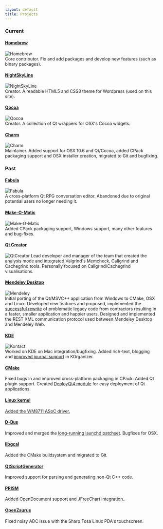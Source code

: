 ```yaml
---
layout: default
title: Projects
---
```

### Current
#### [Homebrew](https://github.com/mxcl/homebrew)
![Homebrew](/images/a/homebrew.png)  
Core contributor. Fix and add packages and develop new features (such as binary packages).

#### [NightSkyLine](https://github.com/mikemcquaid/NightSkyLine)
![NightSkyLine](/images/a/nightskyline.png)  
Creator. A readable HTML5 and CSS3 theme for Wordpress (used on this site).

#### [Qocoa](https://github.com/mikemcquaid/Qocoa)
![Qocoa](/images/a/qocoa.png)  
Creator. A collection of Qt wrappers for OSX's Cocoa widgets.

#### [Charm](https://github.com/KDAB/Charm)
![Charm](/images/a/charm.png)  
Maintainer. Added support for OSX 10.6 and Qt/Cocoa, added CPack packaging support and OSX installer creation, migrated to Git and bugfixing.

### Past
#### [Fabula](https://github.com/mikemcquaid/Fabula)
![Fabula](/images/a/fabula.png)  
A cross-platform Qt RPG conversation editor. Abandoned due to original potential users no longer needing it.

#### [Make-O-Matic](https://github.com/KDAB/Make-O-Matic)
![Make-O-Matic](/images/a/make-o-matic.png)  
Added CPack packaging support, Windows support, many other features and bug-fixes.

#### [Qt Creator](http://qt.gitorious.org/qt-creator)
![QtCreator](/images/a/qtcreator.png) 
Lead developer and manager of the team that created the analysis mode and integrated Valgrind's Memcheck, Callgrind and Cachegrind tools. Personally focused on Callgrind/Cachegrind visualisations.

#### [Mendeley Desktop](http://www.mendeley.com/download-mendeley-desktop/)
![Mendeley](/images/a/mendeley.png)  
Initial porting of the Qt/MSVC++ application from Windows to CMake, OSX and Linux. Developed new features and proposed, implemented the [successful rewrite](http://blog.mendeley.com/academic-features/mendeley-desktop-the-mvc-strikes-back/) of problematic legacy code from contractors resulting in a faster, smaller application and happier users. Designed and implemented the REST XML communication protocol used between Mendeley Desktop and Mendeley Web.

#### [KDE](http://kde.org/)
![Kontact](/images/a/kontact.png)  
Worked on KDE on Mac integration/bugfixing. Added rich-text, blogging and [improved journal support](http://mikemcquaid.com/2008/09/kde-blog-from-korganizer-howto/) in KOrganizer.

#### [CMake](http://www.cmake.org/)
Fixed bugs in and improved cross-platform packaging in CPack. Added Qt plugin support. Created [DeployQt4 module](http://mikemcquaid.com/2012/01/deploying-qt-applications-with-deployqt4/) for easy deployment of Qt applications.

#### [Linux kernel](http://www.kernel.org/)
[Added the WM8711 ASoC driver.](https://github.com/mirrors/linux-2.6/commit/bd6d417743d941c3e5eabb21abbcac9737f11061)

#### [D-Bus](http://www.freedesktop.org/wiki/Software/dbus)
Improved and merged the [long-running launchd patchset](https://bugs.freedesktop.org/show_bug.cgi?id=14259). Bugfixes for OSX.

#### [libgcal](http://code.google.com/p/libgcal/)
Added the CMake buildsystem and migrated to Git.

#### [QtScriptGenerator](http://code.google.com/p/qtscriptgenerator/)
Improved support for parsing and generating non-Qt C++ code.

#### [PRISM](http://www.prismmodelchecker.org/people.php)
Added OpenDocument support and JFreeChart integration..

#### [OpenZaurus](http://bugs.openembedded.org/show_bug.cgi?id=1316)
Fixed noisy ADC issue with the Sharp Tosa Linux PDA's touchscreen.
